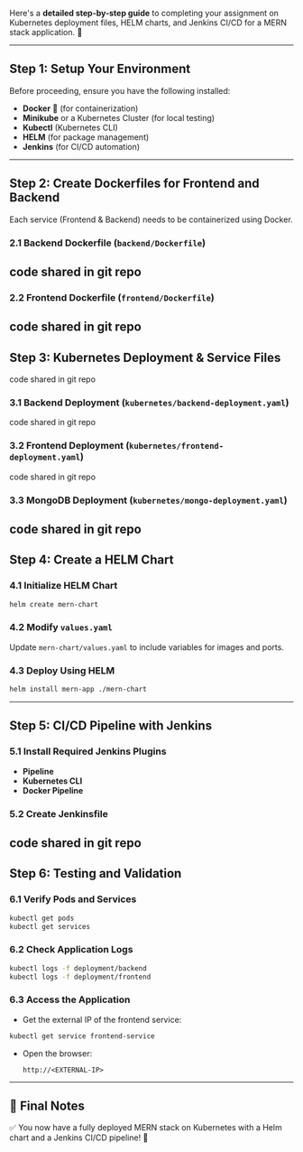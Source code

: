 Here's a **detailed step-by-step guide** to completing your assignment on Kubernetes deployment files, HELM charts, and Jenkins CI/CD for a MERN stack application. 🚀  

---

## **Step 1: Setup Your Environment**  
Before proceeding, ensure you have the following installed:  
- **Docker** 🐳 (for containerization)  
- **Minikube** or a Kubernetes Cluster (for local testing)  
- **Kubectl** (Kubernetes CLI)  
- **HELM** (for package management)  
- **Jenkins** (for CI/CD automation)  

---

## **Step 2: Create Dockerfiles for Frontend and Backend**  
Each service (Frontend & Backend) needs to be containerized using Docker.  

### **2.1 Backend Dockerfile (`backend/Dockerfile`)**
code shared in git repo 
---

### **2.2 Frontend Dockerfile (`frontend/Dockerfile`)**
code shared in git repo 
---

## **Step 3: Kubernetes Deployment & Service Files**  
code shared in git repo 
### **3.1 Backend Deployment (`kubernetes/backend-deployment.yaml`)**
code shared in git repo 

### **3.2 Frontend Deployment (`kubernetes/frontend-deployment.yaml`)**
code shared in git repo

### **3.3 MongoDB Deployment (`kubernetes/mongo-deployment.yaml`)**
code shared in git repo
---

## **Step 4: Create a HELM Chart**
### **4.1 Initialize HELM Chart**
```sh
helm create mern-chart
```

### **4.2 Modify `values.yaml`**  
Update `mern-chart/values.yaml` to include variables for images and ports.


### **4.3 Deploy Using HELM**
```sh
helm install mern-app ./mern-chart
```

---

## **Step 5: CI/CD Pipeline with Jenkins**
### **5.1 Install Required Jenkins Plugins**
- **Pipeline**  
- **Kubernetes CLI**  
- **Docker Pipeline**  

### **5.2 Create Jenkinsfile**
code shared in git repo
---

## **Step 6: Testing and Validation**
### **6.1 Verify Pods and Services**
```sh
kubectl get pods
kubectl get services
```

### **6.2 Check Application Logs**
```sh
kubectl logs -f deployment/backend
kubectl logs -f deployment/frontend
```

### **6.3 Access the Application**
- Get the external IP of the frontend service:
```sh
kubectl get service frontend-service
```
- Open the browser:  
  ```
  http://<EXTERNAL-IP>
  ```
---

## 🎯 **Final Notes**
✅ You now have a fully deployed MERN stack on Kubernetes with a Helm chart and a Jenkins CI/CD pipeline! 🚀  
